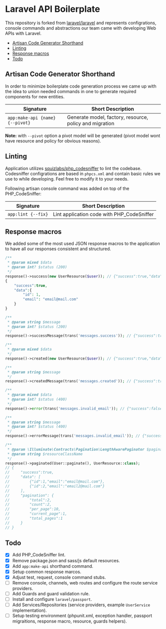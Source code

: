 # Laravel API Boilerplate

This repository is forked from [laravel/laravel](https://github.com/laravel/laravel) and represents configrations, console commands and abstractions our team came with developing Web APIs with Laravel.

-   [Artisan Code Generator Shorthand](#artisan-code-generator-shorthand)
-   [Linting](#linting)
-   [Response macros](#response-macros)
-   [Todo](#todo)

## Artisan Code Generator Shorthand

In order to minimize boilerplate code generation process we came up with the idea to union needed commands in one to generate required components for new entities.

| Signature                       | Short Description                                       |
| ------------------------------- | ------------------------------------------------------- |
| `app:make-api {name} {--pivot}` | Generate model, factory, resource, policy and migration |

**Note:** with `--pivot` option a pivot model will be generated (pivot model wont have resource and policy for obvious reasons).

## Linting

Application utilizes [squizlabs/php_codesniffer](https://github.com/squizlabs/PHP_CodeSniffer) to lint the codebase.
Codesniffer configrations are based in `phpcs.xml` and contain basic rules we use to while developing. Feel free to modify it to your needs.

Following artisan console command was added on top of the PHP_CodeSniffer:

| Signature          | Short Description                          |
| ------------------ | ------------------------------------------ |
| `app:lint {--fix}` | Lint application code with PHP_CodeSniffer |

## Response macros

We added some of the most used JSON response macros to the application to have all our responses consistent and structured.

```php
/**
 * @param mixed $data
 * @param int? $status (200)
 */
response()->success(new UserResource($user)); // {"success":true,"data":{"id":1,"email":"email@mail.com"}}
{
    "success":true,
    "data":{
        "id": 1,
        "email": "email@mail.com"
    }
}

/**
 * @param string $message
 * @param int? $status (200)
 */
response()->successMessage(trans('messages.success')); // {"success":true,"data":{"message":"messages.success"}}

/**
 * @param mixed $data
 */
response()->created(new UserResource($user)); // {"success":true,"data":{"id":1,"email":"email@mail.com"}} <- status code 201

/**
 * @param string $message
 */
response()->createdMessage(trans('messages.created')); // {"success":true,"data":{"message":"messages.created"}} <- status code 201

/**
 * @param mixed $data
 * @param int? $status (400)
 */
response()->error(trans('messages.invalid_email')); // {"success":false,"error":"messages.invalid_email"} <- status code 400

/**
 * @param string $message
 * @param int? $status (400)
 */
response()->errorMessage(trans('messages.invalid_email')); // {"success":false,"error":{"message":"messages.invalid_email"}}

/**
 * @param \Illuminate\Contracts\Pagination\LengthAwarePaginator $paginator
 * @param string $resourceClassName
 */
response()->paginated(User::paginate(), UserResource::class);
// {
//     "success":true,
//     "data": [
//         {"id":1,"email":"email@mail.com"},
//         {"id":2,"email":"email2@mail.com"}
//     ],
//     "pagination": {
//         "total":2,
//         "count":2,
//         "per_page":10,
//         "current_page":1,
//         "total_pages":1
//     }
// }
```

## Todo

-   [x] Add PHP_CodeSniffer lint.
-   [x] Remove package.json and sass/js default resources.
-   [x] Add `app:make-api` shorthand command.
-   [x] Setup common response marcos.
-   [x] Adjust test, request, console command stubs.
-   [ ] Remove console, channels, web routes and configure the route service providers.
-   [ ] Add Guards and guard validation rule.
-   [ ] Install and configure `laravel/passport`.
-   [ ] Add Services/Repositories (service providers, example `UserService` implementation).
-   [ ] Setup testing environment (phpunit.xml, exception handler, passport migraitions, response macro, resource, guards helpers).
